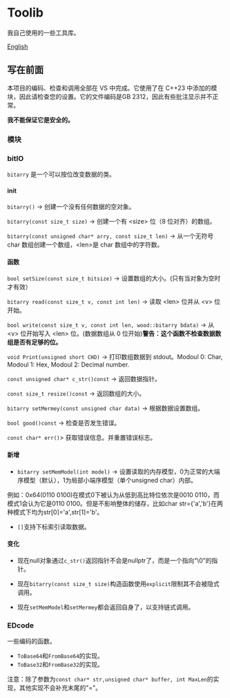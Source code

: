 # Toolib
我自己使用的一些工具库。

 [English](README_en.md)

## 写在前面
本项目的编码、检查和调用全部在 VS 中完成。它使用了在 C++23 中添加的模块，因此请检查您的设置。它的文件编码是GB 2312，因此有些批注显示并不正常。

**我不能保证它是安全的。**

### 模块

### bitIO
`bitarry` 是一个可以按位改变数据的类。

#### init
`bitarry()` -> 创建一个没有任何数据的空对象。

`bitarry(const size_t size)` -> 创建一个有 \<size\> 位（8 位对齐）的数组。

`bitarry(const unsigned char* arry, const size_t len)` -> 从一个无符号 char 数组创建一个数组，\<len\>是 char 数组中的字符数。

#### 函数
`bool setSize(const size_t bitsize)` -> 设置数组的大小。(只有当对象为空时才有效）

`bitarry read(const size_t v, const int len)` -> 读取 \<len\> 位并从 \<v\> 位开始。

`bool write(const size_t v, const int len, wood::bitarry bdata)` -> 从 \<v\> 位开始写入 \<len\> 位。(数据数组从 0 位开始)**警告：这个函数不检查数据数组是否有足够的位。**

`void Print(unsigned short CHD)` -> 打印数组数据到 stdout。Modoul 0: Char, Modoul 1: Hex, Modoul 2: Decimal number.

`const unsigned char* c_str()const` -> 返回数据指针。

`const size_t resize()const` -> 返回数组的大小。

`bitarry setMermey(const unsigned char data)` -> 根据数据设置数组。

`bool good()const` -> 检查是否发生错误。

`const char* err()`> 获取错误信息。并重置错误标志。

#### 新增
* `bitarry setMemModel(int model)` -> 设置读取的内存模型，0为正常的大端序模型（默认），1为局部小端序模型（单个unsigned char）内部。

例如：0x64(0110 0100)在模式0下被认为从低到高比特位依次是0010 0110，而模式1会认为它是0110 0100。但是不影响整体的储存，比如char str={'a','b'}在两种模式下均为str\[0\]='a',str\[1\]='b'。

* `[]`支持下标索引读取数据。

#### 变化
* 现在null对象通过`c_str()`返回指针不会是nullptr了，而是一个指向“\0”的指针。

* 现在`bitarry(const size_t size)`构造函数使用`explicit`限制其不会被隐式调用。

* 现在`setMemModel`和`setMermey`都会返回自身了，以支持链式调用。

### EDcode
一些编码的函数。

* `ToBase64`和`FromBase64`的实现。
* `ToBase32`和`FromBase32`的实现。

注意：除了参数为`const char* str,unsigned char* buffer, int MaxLen`的实现，其他实现不会补充末尾的"="。
